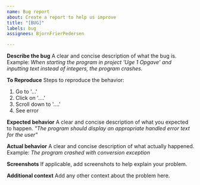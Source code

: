 ```yaml
---
name: Bug report
about: Create a report to help us improve
title: "[BUG]"
labels: bug
assignees: BjornFrierPedersen

---
```


**Describe the bug**
A clear and concise description of what the bug is. Example: *When starting the program in project 'Uge 1 Opgave' and inputting text instead of integers, the program crashes.*

**To Reproduce**
Steps to reproduce the behavior:
1. Go to '...'
2. Click on '....'
3. Scroll down to '....'
4. See error

**Expected behavior**
A clear and concise description of what you expected to happen. *"The program should display an appropriate handled error text for the user"*

**Actual behavior**
A clear and concise description of what actually happened. Example: *The program crashed with conversion exception*

**Screenshots**
If applicable, add screenshots to help explain your problem.

**Additional context**
Add any other context about the problem here.
